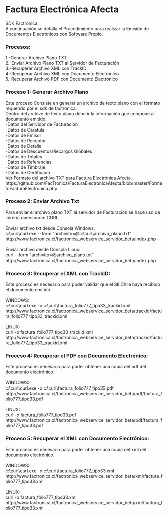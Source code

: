 # Factura Electrónica Afecta
SDK Factronica
<br>A continuación se detalla el Procedimiento para realizar la Emisión de Documentos Electrónicos con Software Propio.
<h3>Procesos:</h3>
1.-Generar Archivo Plano TXT
<br>2.-Enviar Archivo Plano TXT al Servidor de Facturación
<br>3.-Recuperar Archivo XML con TrackID
<br>4.-Recuperar Archivo XML con Documento Electrónico
<br>5.-Recuperar Archivo PDF con Documento Electrónico
<h3>Proceso 1: Generar Archivo Plano</h3>
Este proceso Consiste en generar un archivo de texto plano con el formato requerido por el sdk de factronica.
<br>Dentro del archivo de texto plano debe ir la información que compone al documento emitido:
<br>-Datos del Servidor de Facturación
<br>-Datos de Caratula
<br>-Datos de Emisor
<br>-Datos de Receptor
<br>-Datos de Detalle
<br>-Datos de Descuentos/Recargos Globales
<br>-Datos de Totales
<br>-Datos de Referencias
<br>-Datos de Timbraje
<br>-Datos de Certificado
<br>Ver Formato del archivo TXT para Factura Electrónica Afecta.
<br>https://github.com/FacTronica/FacturaElectronicaAfecta/blob/master/FormatoFacturaElectronica.php
<br><h3>Proceso 2: Enviar Archivo Txt</h3>
Para enviar el archivo plano TXT al servidor de Facturación se hace uso de librería opensource CURL.
<br><br>Enviar archivo txt desde Consola Windows:
<br>c:\curl\curl.exe --form "archivito=@c:\curl\archivo_plano.txt" http://www.factronica.cl/factronica_webservice_servidor_beta/index.php
<br><br>Enviar archivo desde Consola Linux:
<br>curl --form "archivito=@archivo_plano.txt" http://www.factronica.cl/factronica_webservice_servidor_beta/index.php
<br><h3>Proceso 3: Recuperar el XML con TrackID:</h3>
Este proceso es necesario para poder validar que el SII Chile haya recibido el documento emitido.
<br><br>WINDOWS:
<br>c:\curl\curl.exe -o c:\curl\factura_folio777_tipo33_trackid.xml http://www.factronica.cl/factronica_webservice_servidor_beta/trackid/factura_folio777_tipo33_trackid.xml
<br><br>LINUX:
<br>curl -o factura_folio777_tipo33_trackid.xml http://www.factronica.cl/factronica_webservice_servidor_beta/trackid/factura_folio777_tipo33_trackid.xml
<br><h3>Proceso 4: Recuperar el PDF con Documento Electrónico:</h3>
Este proceso es necesario para poder obtener una copia del pdf del documento electrónico.
<br><br>WINDOWS:
<br>c:\curl\curl.exe -o c:\curl\factura_folio777_tipo33.pdf http://www.factronica.cl/factronica_webservice_servidor_beta/pdf/factura_folio777_tipo33.pdf
<br><br>LINUX:
<br>curl -o factura_folio777_tipo33.pdf http://www.factronica.cl/factronica_webservice_servidor_beta/pdf/factura_folio777_tipo33.pdf
<br><h3>Proceso 5: Recuperar el XML con Documento Electrónico:</h3>
Este proceso es necesario para poder obtener una copia del xml del documento electrónico.
<br><br>WINDOWS:
<br>c:\curl\curl.exe -o c:\curl\factura_folio777_tipo33.xml http://www.factronica.cl/factronica_webservice_servidor_beta/xml/factura_folio777_tipo33.xml
<br><br>LINUX:
<br>curl -o factura_folio777_tipo33.xml http://www.factronica.cl/factronica_webservice_servidor_beta/xml/factura_folio777_tipo33.xml
